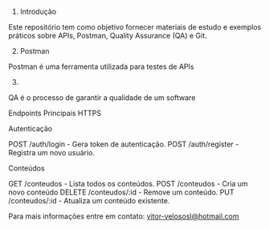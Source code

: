 1. Introdução

Este repositório tem como objetivo fornecer materiais de estudo e exemplos práticos sobre APIs, Postman, Quality Assurance (QA) e Git.

2. Postman

Postman é uma ferramenta utilizada para testes de APIs

3.
QA é o processo de garantir a qualidade de um software


Endpoints Principais HTTPS

 Autenticação

POST /auth/login - Gera token de autenticação.
POST /auth/register - Registra um novo usuário.

 Conteúdos

GET /conteudos - Lista todos os conteúdos.
POST /conteudos - Cria um novo conteúdo
DELETE /conteudos/:id - Remove um conteúdo.
PUT /conteudos/:id - Atualiza um conteúdo existente.

Para mais informações entre em contato: vitor-velososl@hotmail.com 
